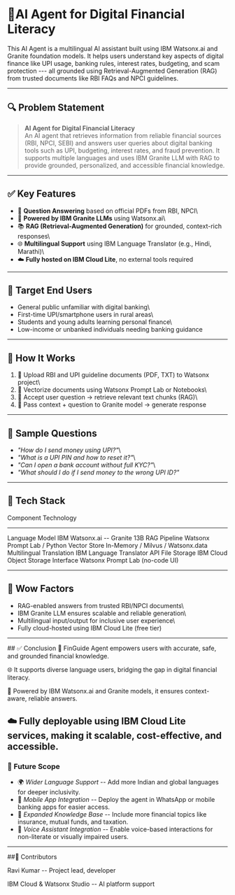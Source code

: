 # 🧠AI Agent for Digital Financial Literacy

This AI Agent is a multilingual AI assistant built using IBM Watsonx.ai
and Granite foundation models. It helps users understand key aspects of
digital finance like UPI usage, banking rules, interest rates,
budgeting, and scam protection --- all grounded using
Retrieval-Augmented Generation (RAG) from trusted documents like RBI
FAQs and NPCI guidelines.

------------------------------------------------------------------------

## 🔍 Problem Statement

> **AI Agent for Digital Financial Literacy**\
> An AI agent that retrieves information from reliable financial sources
> (RBI, NPCI, SEBI) and answers user queries about digital banking tools
> such as UPI, budgeting, interest rates, and fraud prevention. It
> supports multiple languages and uses IBM Granite LLM with RAG to
> provide grounded, personalized, and accessible financial knowledge.

------------------------------------------------------------------------

## ✅ Key Features

-   💬 **Question Answering** based on official PDFs from RBI, NPCI\
-   🧠 **Powered by IBM Granite LLMs** using Watsonx.ai\
-   📚 **RAG (Retrieval-Augmented Generation)** for grounded,
    context-rich responses\
-   🌐 **Multilingual Support** using IBM Language Translator (e.g.,
    Hindi, Marathi)\
-   ☁️ **Fully hosted on IBM Cloud Lite**, no external tools required

------------------------------------------------------------------------

## 👥 Target End Users

-   General public unfamiliar with digital banking\
-   First-time UPI/smartphone users in rural areas\
-   Students and young adults learning personal finance\
-   Low-income or unbanked individuals needing banking guidance

------------------------------------------------------------------------

## 🚀 How It Works

1.  🔹 Upload RBI and UPI guideline documents (PDF, TXT) to Watsonx
    project\
2.  🔹 Vectorize documents using Watsonx Prompt Lab or Notebooks\
3.  🔹 Accept user question → retrieve relevant text chunks (RAG)\
4.  🔹 Pass context + question to Granite model → generate response

------------------------------------------------------------------------

## 🧪 Sample Questions

-   *"How do I send money using UPI?"*\
-   *"What is a UPI PIN and how to reset it?"*\
-   *"Can I open a bank account without full KYC?"*\
-   *"What should I do if I send money to the wrong UPI ID?"*

------------------------------------------------------------------------

## 🧰 Tech Stack

  Component                  Technology
  -------------------------- -----------------------------------
  Language Model             IBM Watsonx.ai -- Granite 13B
  RAG Pipeline               Watsonx Prompt Lab / Python
  Vector Store               In-Memory / Milvus / Watsonx.data
  Multilingual Translation   IBM Language Translator API
  File Storage               IBM Cloud Object Storage
  Interface                  Watsonx Prompt Lab (no-code UI)

------------------------------------------------------------------------

## 🌟 Wow Factors

-   RAG-enabled answers from trusted RBI/NPCI documents\
-   IBM Granite LLM ensures scalable and reliable generation\
-   Multilingual input/output for inclusive user experience\
-   Fully cloud-hosted using IBM Cloud Lite (free tier)

  -----------------
  \## ✅ Conclusion
  🔐 FinGuide Agent
  empowers users
  with accurate,
  safe, and
  grounded
  financial
  knowledge.

  🌐 It supports
  diverse language
  users, bridging
  the gap in
  digital financial
  literacy.

  🧠 Powered by IBM
  Watsonx.ai and
  Granite models,
  it ensures
  context-aware,
  reliable answers.

  ☁️ Fully
  deployable using
  IBM Cloud Lite
  services, making
  it scalable,
  cost-effective,
  and accessible.
  -----------------

### 🔮 Future Scope

-   🌍 *Wider Language Support* -- Add more Indian and global languages
    for deeper inclusivity.
-   📱 *Mobile App Integration* -- Deploy the agent in WhatsApp or
    mobile banking apps for easier access.
-   🧾 *Expanded Knowledge Base* -- Include more financial topics like
    insurance, mutual funds, and taxation.
-   🤖 *Voice Assistant Integration* -- Enable voice-based interactions
    for non-literate or visually impaired users.

------------------------------------------------------------------------

##🌟 Contributors

Ravi Kumar -- Project lead, developer

IBM Cloud & Watsonx Studio -- AI platform support
